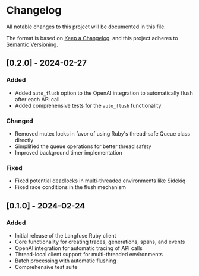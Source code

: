 # Changelog

All notable changes to this project will be documented in this file.

The format is based on [Keep a Changelog](https://keepachangelog.com/en/1.0.0/),
and this project adheres to [Semantic Versioning](https://semver.org/spec/v2.0.0.html).

## [0.2.0] - 2024-02-27

### Added

- Added `auto_flush` option to the OpenAI integration to automatically flush after each API call
- Added comprehensive tests for the `auto_flush` functionality

### Changed

- Removed mutex locks in favor of using Ruby's thread-safe Queue class directly
- Simplified the queue operations for better thread safety
- Improved background timer implementation

### Fixed

- Fixed potential deadlocks in multi-threaded environments like Sidekiq
- Fixed race conditions in the flush mechanism

## [0.1.0] - 2024-02-24

### Added

- Initial release of the Langfuse Ruby client
- Core functionality for creating traces, generations, spans, and events
- OpenAI integration for automatic tracing of API calls
- Thread-local client support for multi-threaded environments
- Batch processing with automatic flushing
- Comprehensive test suite
